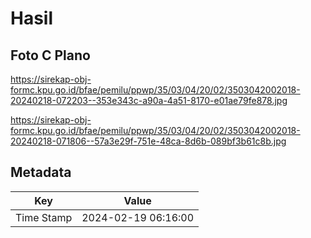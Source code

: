 # Hasil

## Foto C Plano

https://sirekap-obj-formc.kpu.go.id/bfae/pemilu/ppwp/35/03/04/20/02/3503042002018-20240218-072203--353e343c-a90a-4a51-8170-e01ae79fe878.jpg

https://sirekap-obj-formc.kpu.go.id/bfae/pemilu/ppwp/35/03/04/20/02/3503042002018-20240218-071806--57a3e29f-751e-48ca-8d6b-089bf3b61c8b.jpg


## Metadata

| Key        | Value               |
| ---------- | ------------------- |
| Time Stamp | 2024-02-19 06:16:00 |



